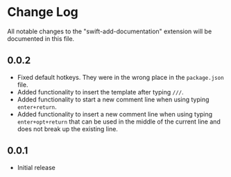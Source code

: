 # Change Log

All notable changes to the "swift-add-documentation" extension will be documented in this file.

## 0.0.2

- Fixed default hotkeys. They were in the wrong place in the `package.json` file.
- Added functionality to insert the template after typing `///`.
- Added functionality to start a new comment line  when using typing `enter+return`.
- Added functionality to insert a new comment line when using typing `enter+opt+return` that can be used in the middle of the current line and does not break up the existing line.

## 0.0.1

- Initial release
